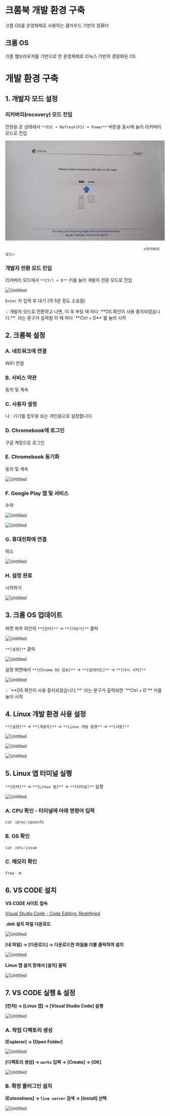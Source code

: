 # 크롬북 개발 환경 구축

크롬 OS를 운영체제로 사용하는 클라우드 기반의 컴퓨터

## 크롬 OS

크롬 웹브라우저를 기반으로 한 운영체제로 리눅스 기반의 경량화된 OS

# 개발 환경 구축

## 1. 개발자 모드 설정

### 리커버리(recovery) 모드 진입

전원을 끈 상태에서 `**ESC + Refresh(F3) + Power**` 버튼을 동시에 눌러 리커버리 모드로 진입

![<리커버리 모드>](./img/Untitled.png)

                                                                 <리커버리 모드>

### 개발자 전환 모드 진입

리커버리 모드에서 `**Ctrl + D**` 키를 눌러 개발자 전환 모드로 진입

![Untitled](%E1%84%8F%E1%85%B3%E1%84%85%E1%85%A9%E1%86%B7%E1%84%87%E1%85%AE%E1%86%A8%20%E1%84%80%E1%85%A2%E1%84%87%E1%85%A1%E1%86%AF%20%E1%84%92%E1%85%AA%E1%86%AB%E1%84%80%E1%85%A7%E1%86%BC%20%E1%84%80%E1%85%AE%E1%84%8E%E1%85%AE%E1%86%A8%205c3a0c55b76840c1a3db8ecb66108c84/Untitled%201.png)

`Enter` 키 입력 후 대기 (약 5분 정도 소요됨)

<aside>
💡 개발자 모드로 전환하고 나면, 이 후 부팅 때 마다
`**OS 확인이 사용 중지되었습니다.**` 라는 문구가 출력됨
이 때 마다 `**Ctrl + D**`를 눌러 시작

</aside>

## 2. 크롬북 설정

### A. 네트워크에 연결

WiFi 연결

### B. 서비스 약관

동의 및 계속

### C. 사용자 설정

나 : 기기를 업무용 또는 개인용으로 설정합니다.

### D. Chromebook에 로그인

구글 계정으로 로그인

### E. Chromebook 동기화

동의 및 계속

![Untitled](%E1%84%8F%E1%85%B3%E1%84%85%E1%85%A9%E1%86%B7%E1%84%87%E1%85%AE%E1%86%A8%20%E1%84%80%E1%85%A2%E1%84%87%E1%85%A1%E1%86%AF%20%E1%84%92%E1%85%AA%E1%86%AB%E1%84%80%E1%85%A7%E1%86%BC%20%E1%84%80%E1%85%AE%E1%84%8E%E1%85%AE%E1%86%A8%205c3a0c55b76840c1a3db8ecb66108c84/Untitled%202.png)

### F. Google Play 앱 및 서비스

수락

![Untitled](%E1%84%8F%E1%85%B3%E1%84%85%E1%85%A9%E1%86%B7%E1%84%87%E1%85%AE%E1%86%A8%20%E1%84%80%E1%85%A2%E1%84%87%E1%85%A1%E1%86%AF%20%E1%84%92%E1%85%AA%E1%86%AB%E1%84%80%E1%85%A7%E1%86%BC%20%E1%84%80%E1%85%AE%E1%84%8E%E1%85%AE%E1%86%A8%205c3a0c55b76840c1a3db8ecb66108c84/Untitled%203.png)

![Untitled](%E1%84%8F%E1%85%B3%E1%84%85%E1%85%A9%E1%86%B7%E1%84%87%E1%85%AE%E1%86%A8%20%E1%84%80%E1%85%A2%E1%84%87%E1%85%A1%E1%86%AF%20%E1%84%92%E1%85%AA%E1%86%AB%E1%84%80%E1%85%A7%E1%86%BC%20%E1%84%80%E1%85%AE%E1%84%8E%E1%85%AE%E1%86%A8%205c3a0c55b76840c1a3db8ecb66108c84/Untitled%204.png)

### G. 휴대전화에 연결

취소

![Untitled](%E1%84%8F%E1%85%B3%E1%84%85%E1%85%A9%E1%86%B7%E1%84%87%E1%85%AE%E1%86%A8%20%E1%84%80%E1%85%A2%E1%84%87%E1%85%A1%E1%86%AF%20%E1%84%92%E1%85%AA%E1%86%AB%E1%84%80%E1%85%A7%E1%86%BC%20%E1%84%80%E1%85%AE%E1%84%8E%E1%85%AE%E1%86%A8%205c3a0c55b76840c1a3db8ecb66108c84/Untitled%205.png)

### H. 설정 완료

시작하기

![Untitled](%E1%84%8F%E1%85%B3%E1%84%85%E1%85%A9%E1%86%B7%E1%84%87%E1%85%AE%E1%86%A8%20%E1%84%80%E1%85%A2%E1%84%87%E1%85%A1%E1%86%AF%20%E1%84%92%E1%85%AA%E1%86%AB%E1%84%80%E1%85%A7%E1%86%BC%20%E1%84%80%E1%85%AE%E1%84%8E%E1%85%AE%E1%86%A8%205c3a0c55b76840c1a3db8ecb66108c84/Untitled%206.png)

## 3. 크롬 OS 업데이트

화면 좌측 하단의 `**[런처]**` → `**[더보기]**` 클릭

![Untitled](%E1%84%8F%E1%85%B3%E1%84%85%E1%85%A9%E1%86%B7%E1%84%87%E1%85%AE%E1%86%A8%20%E1%84%80%E1%85%A2%E1%84%87%E1%85%A1%E1%86%AF%20%E1%84%92%E1%85%AA%E1%86%AB%E1%84%80%E1%85%A7%E1%86%BC%20%E1%84%80%E1%85%AE%E1%84%8E%E1%85%AE%E1%86%A8%205c3a0c55b76840c1a3db8ecb66108c84/Untitled%207.png)

`**[설정]**` 클릭

![Untitled](%E1%84%8F%E1%85%B3%E1%84%85%E1%85%A9%E1%86%B7%E1%84%87%E1%85%AE%E1%86%A8%20%E1%84%80%E1%85%A2%E1%84%87%E1%85%A1%E1%86%AF%20%E1%84%92%E1%85%AA%E1%86%AB%E1%84%80%E1%85%A7%E1%86%BC%20%E1%84%80%E1%85%AE%E1%84%8E%E1%85%AE%E1%86%A8%205c3a0c55b76840c1a3db8ecb66108c84/Untitled%208.png)

설정 화면에서 `**[Chrome OS 정보]**` → `**[업데이트]**` → `**[다시 시작]**`

![Untitled](%E1%84%8F%E1%85%B3%E1%84%85%E1%85%A9%E1%86%B7%E1%84%87%E1%85%AE%E1%86%A8%20%E1%84%80%E1%85%A2%E1%84%87%E1%85%A1%E1%86%AF%20%E1%84%92%E1%85%AA%E1%86%AB%E1%84%80%E1%85%A7%E1%86%BC%20%E1%84%80%E1%85%AE%E1%84%8E%E1%85%AE%E1%86%A8%205c3a0c55b76840c1a3db8ecb66108c84/Untitled%209.png)

<aside>
💡 `**OS 확인이 사용 중지되었습니다.**` 라는 문구가 출력되면
`**Ctrl + D`** 키를 눌러 시작

</aside>

## 4. Linux 개발 환경 사용 설정

`**[설정]**` → `**[개발자]**` → `**Linux 개발 환경**` → `**[사용]**` 

![Untitled](%E1%84%8F%E1%85%B3%E1%84%85%E1%85%A9%E1%86%B7%E1%84%87%E1%85%AE%E1%86%A8%20%E1%84%80%E1%85%A2%E1%84%87%E1%85%A1%E1%86%AF%20%E1%84%92%E1%85%AA%E1%86%AB%E1%84%80%E1%85%A7%E1%86%BC%20%E1%84%80%E1%85%AE%E1%84%8E%E1%85%AE%E1%86%A8%205c3a0c55b76840c1a3db8ecb66108c84/Untitled%2010.png)

![Untitled](%E1%84%8F%E1%85%B3%E1%84%85%E1%85%A9%E1%86%B7%E1%84%87%E1%85%AE%E1%86%A8%20%E1%84%80%E1%85%A2%E1%84%87%E1%85%A1%E1%86%AF%20%E1%84%92%E1%85%AA%E1%86%AB%E1%84%80%E1%85%A7%E1%86%BC%20%E1%84%80%E1%85%AE%E1%84%8E%E1%85%AE%E1%86%A8%205c3a0c55b76840c1a3db8ecb66108c84/Untitled%2011.png)

![Untitled](%E1%84%8F%E1%85%B3%E1%84%85%E1%85%A9%E1%86%B7%E1%84%87%E1%85%AE%E1%86%A8%20%E1%84%80%E1%85%A2%E1%84%87%E1%85%A1%E1%86%AF%20%E1%84%92%E1%85%AA%E1%86%AB%E1%84%80%E1%85%A7%E1%86%BC%20%E1%84%80%E1%85%AE%E1%84%8E%E1%85%AE%E1%86%A8%205c3a0c55b76840c1a3db8ecb66108c84/Untitled%2012.png)

## 5. Linux 앱 터미널 실행

`**[런처]**` → `**[Linux 앱]**` → `**[터미널]**` 실행

![Untitled](%E1%84%8F%E1%85%B3%E1%84%85%E1%85%A9%E1%86%B7%E1%84%87%E1%85%AE%E1%86%A8%20%E1%84%80%E1%85%A2%E1%84%87%E1%85%A1%E1%86%AF%20%E1%84%92%E1%85%AA%E1%86%AB%E1%84%80%E1%85%A7%E1%86%BC%20%E1%84%80%E1%85%AE%E1%84%8E%E1%85%AE%E1%86%A8%205c3a0c55b76840c1a3db8ecb66108c84/Untitled%2013.png)

### A. CPU 확인 - 터미널에 아래 명령어 입력

```powershell
cat /proc/cpuinfo
```

### B. OS 확인

```powershell
cat /etc/issue
```

### C. 메모리 확인

```powershell
free -m
```

## 6. VS CODE 설치

**VS CODE 사이트 접속**

[Visual Studio Code - Code Editing. Redefined](https://code.visualstudio.com/)

**.deb 설치 파일 다운로드**

![Untitled](%E1%84%8F%E1%85%B3%E1%84%85%E1%85%A9%E1%86%B7%E1%84%87%E1%85%AE%E1%86%A8%20%E1%84%80%E1%85%A2%E1%84%87%E1%85%A1%E1%86%AF%20%E1%84%92%E1%85%AA%E1%86%AB%E1%84%80%E1%85%A7%E1%86%BC%20%E1%84%80%E1%85%AE%E1%84%8E%E1%85%AE%E1%86%A8%205c3a0c55b76840c1a3db8ecb66108c84/Untitled%2014.png)

**[내 파일] → [다운로드] → 다운로드한 파일을 더블 클릭하여 설치**

![Untitled](%E1%84%8F%E1%85%B3%E1%84%85%E1%85%A9%E1%86%B7%E1%84%87%E1%85%AE%E1%86%A8%20%E1%84%80%E1%85%A2%E1%84%87%E1%85%A1%E1%86%AF%20%E1%84%92%E1%85%AA%E1%86%AB%E1%84%80%E1%85%A7%E1%86%BC%20%E1%84%80%E1%85%AE%E1%84%8E%E1%85%AE%E1%86%A8%205c3a0c55b76840c1a3db8ecb66108c84/Untitled%2015.png)

**Linux 앱 설치 창에서 [설치] 클릭**

![Untitled](%E1%84%8F%E1%85%B3%E1%84%85%E1%85%A9%E1%86%B7%E1%84%87%E1%85%AE%E1%86%A8%20%E1%84%80%E1%85%A2%E1%84%87%E1%85%A1%E1%86%AF%20%E1%84%92%E1%85%AA%E1%86%AB%E1%84%80%E1%85%A7%E1%86%BC%20%E1%84%80%E1%85%AE%E1%84%8E%E1%85%AE%E1%86%A8%205c3a0c55b76840c1a3db8ecb66108c84/Untitled%2016.png)

## 7. VS CODE 실행 & 설정

**[런처] → [Linux 앱] → [Visual Studio Code] 실행**

![Untitled](%E1%84%8F%E1%85%B3%E1%84%85%E1%85%A9%E1%86%B7%E1%84%87%E1%85%AE%E1%86%A8%20%E1%84%80%E1%85%A2%E1%84%87%E1%85%A1%E1%86%AF%20%E1%84%92%E1%85%AA%E1%86%AB%E1%84%80%E1%85%A7%E1%86%BC%20%E1%84%80%E1%85%AE%E1%84%8E%E1%85%AE%E1%86%A8%205c3a0c55b76840c1a3db8ecb66108c84/Untitled%2017.png)

### A. 작업 디렉토리 생성

**[Explorer] → [Open Folder]**

![Untitled](%E1%84%8F%E1%85%B3%E1%84%85%E1%85%A9%E1%86%B7%E1%84%87%E1%85%AE%E1%86%A8%20%E1%84%80%E1%85%A2%E1%84%87%E1%85%A1%E1%86%AF%20%E1%84%92%E1%85%AA%E1%86%AB%E1%84%80%E1%85%A7%E1%86%BC%20%E1%84%80%E1%85%AE%E1%84%8E%E1%85%AE%E1%86%A8%205c3a0c55b76840c1a3db8ecb66108c84/Untitled%2018.png)

**[디렉토리 생성] → `works` 입력 → [Create] → [OK]**

![Untitled](%E1%84%8F%E1%85%B3%E1%84%85%E1%85%A9%E1%86%B7%E1%84%87%E1%85%AE%E1%86%A8%20%E1%84%80%E1%85%A2%E1%84%87%E1%85%A1%E1%86%AF%20%E1%84%92%E1%85%AA%E1%86%AB%E1%84%80%E1%85%A7%E1%86%BC%20%E1%84%80%E1%85%AE%E1%84%8E%E1%85%AE%E1%86%A8%205c3a0c55b76840c1a3db8ecb66108c84/Untitled%2019.png)

### B. 확장 플러그인 설치

**[Extenstions] → `live server` 검색 → [Install] 선택**

![Untitled](%E1%84%8F%E1%85%B3%E1%84%85%E1%85%A9%E1%86%B7%E1%84%87%E1%85%AE%E1%86%A8%20%E1%84%80%E1%85%A2%E1%84%87%E1%85%A1%E1%86%AF%20%E1%84%92%E1%85%AA%E1%86%AB%E1%84%80%E1%85%A7%E1%86%BC%20%E1%84%80%E1%85%AE%E1%84%8E%E1%85%AE%E1%86%A8%205c3a0c55b76840c1a3db8ecb66108c84/Untitled%2020.png)
